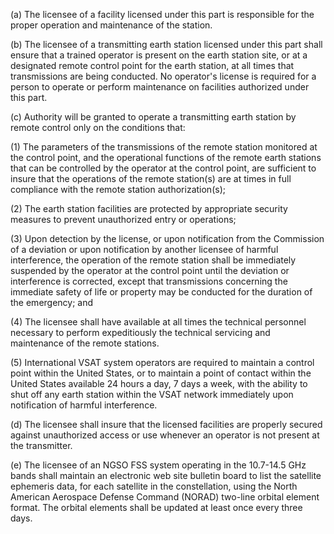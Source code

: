 (a) The licensee of a facility licensed under this part is responsible for the proper operation and maintenance of the station.

(b) The licensee of a transmitting earth station licensed under this part shall ensure that a trained operator is present on the earth station site, or at a designated remote control point for the earth station, at all times that transmissions are being conducted. No operator's license is required for a person to operate or perform maintenance on facilities authorized under this part.

(c) Authority will be granted to operate a transmitting earth station by remote control only on the conditions that:

(1) The parameters of the transmissions of the remote station monitored at the control point, and the operational functions of the remote earth stations that can be controlled by the operator at the control point, are sufficient to insure that the operations of the remote station(s) are at times in full compliance with the remote station authorization(s);

(2) The earth station facilities are protected by appropriate security measures to prevent unauthorized entry or operations;

(3) Upon detection by the license, or upon notification from the Commission of a deviation or upon notification by another licensee of harmful interference, the operation of the remote station shall be immediately suspended by the operator at the control point until the deviation or interference is corrected, except that transmissions concerning the immediate safety of life or property may be conducted for the duration of the emergency; and

(4) The licensee shall have available at all times the technical personnel necessary to perform expeditiously the technical servicing and maintenance of the remote stations.

(5) International VSAT system operators are required to maintain a control point within the United States, or to maintain a point of contact within the United States available 24 hours a day, 7 days a week, with the ability to shut off any earth station within the VSAT network immediately upon notification of harmful interference.

(d) The licensee shall insure that the licensed facilities are properly secured against unauthorized access or use whenever an operator is not present at the transmitter.

(e) The licensee of an NGSO FSS system operating in the 10.7-14.5 GHz bands shall maintain an electronic web site bulletin board to list the satellite ephemeris data, for each satellite in the constellation, using the North American Aerospace Defense Command (NORAD) two-line orbital element format. The orbital elements shall be updated at least once every three days.

